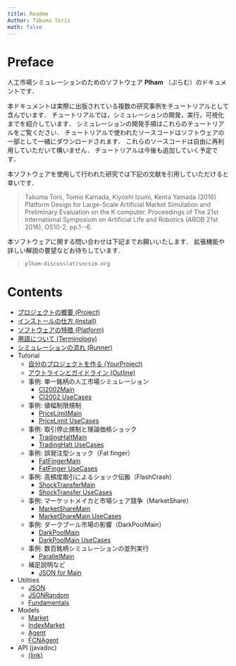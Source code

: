 ```yaml
---
title: Readme
Author: Takuma Torii
math: false
---
```


# Preface

人工市場シミュレーションのためのソフトウェア **Plham** （ぷらむ）のドキュメントです．

本ドキュメントは実際に出版されている複数の研究事例をチュートリアルとして含んでいます．
チュートリアルでは，シミュレーションの開発，実行，可視化までを紹介しています．
シミュレーションの開発手順はこれらのチュートリアルをご覧ください．
チュートリアルで使われたソースコードはソフトウェアの一部として一緒にダウンロードされます．
これらのソースコードは自由に再利用していただいて構いません．
チュートリアルは今後も追加していく予定です．

本ソフトウェアを使用して行われた研究では下記の文献を引用していただけると幸いです．

> Takuma Torii, Tomio Kamada, Kiyoshi Izumi, Kenta Yamada (2016) Platform Design for Large-Scale Artificial Market Simulation and Preliminary Evaluation on the K computer. Proceedings of The 21st International Symposium on Artificial Life and Robotics (AROB 21st 2016), OS10-2, pp.1--6.

本ソフトウェアに関する問い合わせは下記までお願いいたします．
拡張機能や詳しい解説の要望などお待ちしています．

> `plham-discuss(at)socsim.org`


# Contents

  * [プロジェクトの概要 (Project)](/Project)
  * [インストールの仕方 (Install)](/Install)
  * [ソフトウェアの特徴 (Platform)](/Platform)
  * [用語について (Terminology)](/Terminology)
  * [シミュレーションの流れ (Runner)](/class/Runner)
  * Tutorial
    * [自分のプロジェクトを作る (YourProject)](/tutorial/YourProject)
    * [アウトラインとガイドライン (Outline)](/tutorial/Outline)
    * 事例: 単一銘柄の人工市場シミュレーション
      * [CI2002Main](/tutorial/CI2002Main)
      * [CI2002 UseCases](/tutorial/CI2002Main_UseCases)
    * 事例: 値幅制限規制
      * [PriceLimitMain](/tutorial/PriceLimitMain)
      * [PriceLimit UseCases](/tutorial/PriceLimitMain_UseCases)
    * 事例: 取引停止規制と理論価格ショック
      * [TradingHaltMain](/tutorial/TradingHaltMain)
      * [TradingHalt UseCases](/tutorial/TradingHaltMain_UseCases)
    * 事例: 誤発注型ショック（Fat finger）
      * [FatFingerMain](/tutorial/FatFingerMain)
      * [FatFinger UseCases](/tutorial/FatFingerMain_UseCases)
    * 事例: 高頻度取引によるショック伝搬（FlashCrash）
      * [ShockTransferMain](/tutorial/ShockTransferMain)
      * [ShockTransfer UseCases](/tutorial/ShockTransferMain_UseCases)
    * 事例: マーケットメイカと市場シェア競争（MarketShare）
      * [MarketShareMain](/tutorial/MarketShareMain)
      * [MarketShareMain UseCases](/tutorial/MarketShareMain_UseCases)
    * 事例: ダークプール市場の影響（DarkPoolMain）
      * [DarkPoolMain](/tutorial/DarkPoolMain)
      * [DarkPoolMain UseCases](/tutorial/DarkPoolMain_UseCases)
    * 事例: 数百銘柄シミュレーションの並列実行
      * [ParallelMain](/tutorial/ParallelMain)
    * 補足説明など
      * [JSON for Main](/tutorial/JSON_for_Main)
  * Utilities
	* [JSON](/class/JSON)
	* [JSONRandom](/class/JSONRandom)
    * [Fundamentals](/class/Fundamentals)
  * Models
    * [Market](/class/Market)
    * [IndexMarket](/class/IndexMarket)
	* [Agent](/class/Agent)
	* [FCNAgent](/class/FCNAgent)
  * API (javadoc)
    * [(link)](/api)

